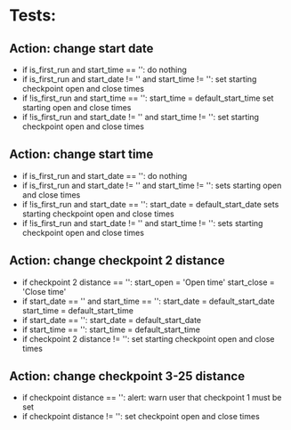 # Tests:

## Action: change start date
- if is_first_run and start_time == '':
      do nothing
- if is_first_run and start_date != '' and start_time != '':
      set starting checkpoint open and close times
- if !is_first_run and start_time == '':
      start_time = default_start_time
      set starting open and close times
- if !is_first_run and start_date != '' and start_time != '':
      set starting checkpoint open and close times

## Action: change start time
- if is_first_run and start_date == '':
      do nothing
- if is_first_run and start_date != '' and start_time != '':
      sets starting open and close times
- if !is_first_run and start_date == '':
      start_date = default_start_date
      sets starting checkpoint open and close times
- if !is_first_run and start_date != '' and start_time != '':
      sets starting checkpoint open and close times

## Action: change checkpoint 2 distance
- if checkpoint 2 distance == '':
      start_open = 'Open time'
      start_close = 'Close time'
- if start_date == '' and start_time == '':
      start_date = default_start_date
      start_time = default_start_time
- if start_date == '':
      start_date = default_start_date
- if start_time == '':
      start_time = default_start_time
- if checkpoint 2 distance != '':
      set starting checkpoint open and close times

## Action: change checkpoint 3-25 distance
- if checkpoint distance == '':
    alert: warn user that checkpoint 1 must be set
- if checkpoint distance != '':
    set checkpoint open and close times